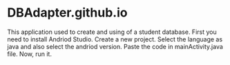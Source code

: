 # DBAdapter.github.io
This application used to create and using of a student database.
First you need to install Andriod Studio.
Create a new project.
Select the language as java and also select the andriod version.
Paste the code in mainActivity.java file.
Now, run it.
